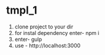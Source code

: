 # tmpl_1
1. clone project to your dir
2. for instal dependency enter-  npm i
3. enter-  gulp
4. use -  http://localhost:3000
